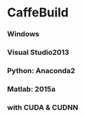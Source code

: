 # CaffeBuild

### Windows
### Visual Studio2013
### Python: Anaconda2
### Matlab: 2015a
### with CUDA & CUDNN
